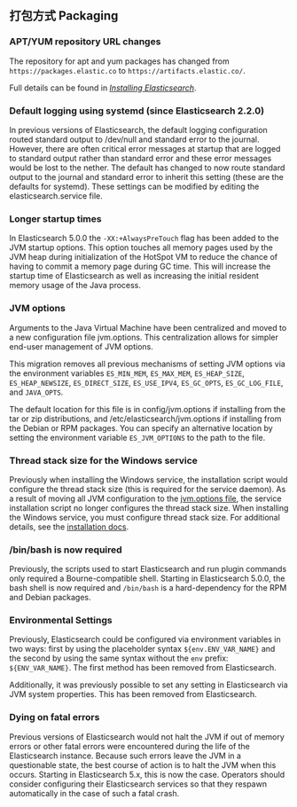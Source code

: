 ## 打包方式 Packaging

### APT/YUM repository URL changes

The repository for apt and yum packages has changed from `https://packages.elastic.co` to `https://artifacts.elastic.co/`.

Full details can be found in [_Installing Elasticsearch_](install-elasticsearch.html).

### Default logging using systemd (since Elasticsearch 2.2.0)

In previous versions of Elasticsearch, the default logging configuration routed standard output to /dev/null and standard error to the journal. However, there are often critical error messages at startup that are logged to standard output rather than standard error and these error messages would be lost to the nether. The default has changed to now route standard output to the journal and standard error to inherit this setting (these are the defaults for systemd). These settings can be modified by editing the elasticsearch.service file.

### Longer startup times

In Elasticsearch 5.0.0 the `-XX:+AlwaysPreTouch` flag has been added to the JVM startup options. This option touches all memory pages used by the JVM heap during initialization of the HotSpot VM to reduce the chance of having to commit a memory page during GC time. This will increase the startup time of Elasticsearch as well as increasing the initial resident memory usage of the Java process.

### JVM options

Arguments to the Java Virtual Machine have been centralized and moved to a new configuration file jvm.options. This centralization allows for simpler end-user management of JVM options.

This migration removes all previous mechanisms of setting JVM options via the environment variables `ES_MIN_MEM`, `ES_MAX_MEM`, `ES_HEAP_SIZE`, `ES_HEAP_NEWSIZE`, `ES_DIRECT_SIZE`, `ES_USE_IPV4`, `ES_GC_OPTS`, `ES_GC_LOG_FILE`, and `JAVA_OPTS`.

The default location for this file is in config/jvm.options if installing from the tar or zip distributions, and /etc/elasticsearch/jvm.options if installing from the Debian or RPM packages. You can specify an alternative location by setting the environment variable `ES_JVM_OPTIONS` to the path to the file.

### Thread stack size for the Windows service

Previously when installing the Windows service, the installation script would configure the thread stack size (this is required for the service daemon). As a result of moving all JVM configuration to the [jvm.options file](setting-system-settings.html#jvm-options), the service installation script no longer configures the thread stack size. When installing the Windows service, you must configure thread stack size. For additional details, see the [installation docs](windows.html#windows-service).

### /bin/bash is now required

Previously, the scripts used to start Elasticsearch and run plugin commands only required a Bourne-compatible shell. Starting in Elasticsearch 5.0.0, the bash shell is now required and `/bin/bash` is a hard-dependency for the RPM and Debian packages.

### Environmental Settings

Previously, Elasticsearch could be configured via environment variables in two ways: first by using the placeholder syntax `${env.ENV_VAR_NAME}` and the second by using the same syntax without the `env` prefix: `${ENV_VAR_NAME}`. The first method has been removed from Elasticsearch.

Additionally, it was previously possible to set any setting in Elasticsearch via JVM system properties. This has been removed from Elasticsearch.

### Dying on fatal errors

Previous versions of Elasticsearch would not halt the JVM if out of memory errors or other fatal errors were encountered during the life of the Elasticsearch instance. Because such errors leave the JVM in a questionable state, the best course of action is to halt the JVM when this occurs. Starting in Elasticsearch 5.x, this is now the case. Operators should consider configuring their Elasticsearch services so that they respawn automatically in the case of such a fatal crash.
